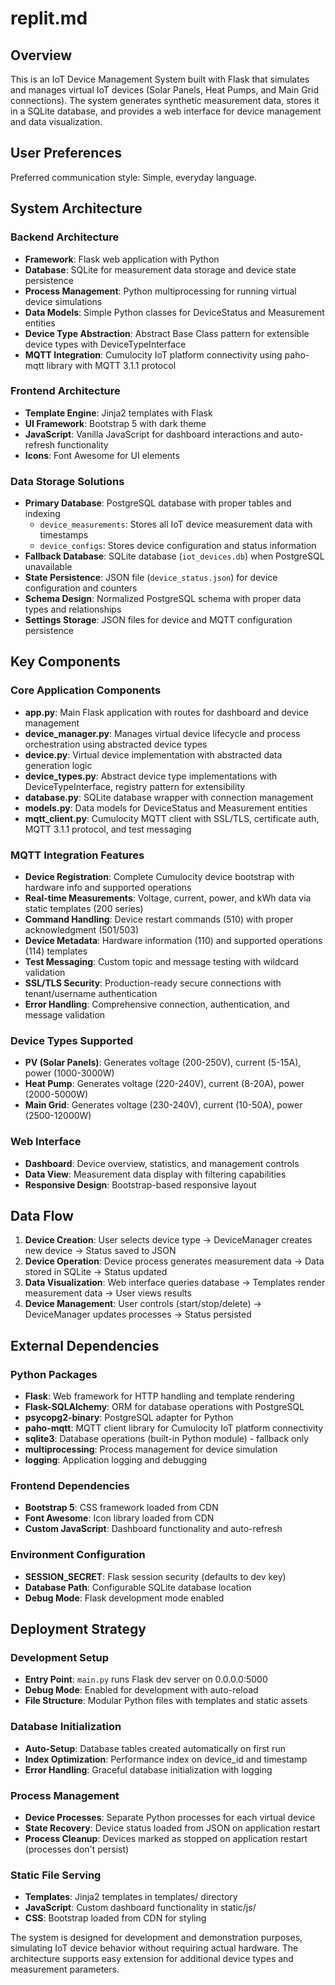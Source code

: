 # replit.md

## Overview

This is an IoT Device Management System built with Flask that simulates and manages virtual IoT devices (Solar Panels, Heat Pumps, and Main Grid connections). The system generates synthetic measurement data, stores it in a SQLite database, and provides a web interface for device management and data visualization.

## User Preferences

Preferred communication style: Simple, everyday language.

## System Architecture

### Backend Architecture
- **Framework**: Flask web application with Python
- **Database**: SQLite for measurement data storage and device state persistence
- **Process Management**: Python multiprocessing for running virtual device simulations
- **Data Models**: Simple Python classes for DeviceStatus and Measurement entities
- **Device Type Abstraction**: Abstract Base Class pattern for extensible device types with DeviceTypeInterface
- **MQTT Integration**: Cumulocity IoT platform connectivity using paho-mqtt library with MQTT 3.1.1 protocol

### Frontend Architecture
- **Template Engine**: Jinja2 templates with Flask
- **UI Framework**: Bootstrap 5 with dark theme
- **JavaScript**: Vanilla JavaScript for dashboard interactions and auto-refresh functionality
- **Icons**: Font Awesome for UI elements

### Data Storage Solutions
- **Primary Database**: PostgreSQL database with proper tables and indexing
  - `device_measurements`: Stores all IoT device measurement data with timestamps
  - `device_configs`: Stores device configuration and status information
- **Fallback Database**: SQLite database (`iot_devices.db`) when PostgreSQL unavailable
- **State Persistence**: JSON file (`device_status.json`) for device configuration and counters
- **Schema Design**: Normalized PostgreSQL schema with proper data types and relationships
- **Settings Storage**: JSON files for device and MQTT configuration persistence

## Key Components

### Core Application Components
- **app.py**: Main Flask application with routes for dashboard and device management
- **device_manager.py**: Manages virtual device lifecycle and process orchestration using abstracted device types
- **device.py**: Virtual device implementation with abstracted data generation logic
- **device_types.py**: Abstract device type implementations with DeviceTypeInterface, registry pattern for extensibility
- **database.py**: SQLite database wrapper with connection management
- **models.py**: Data models for DeviceStatus and Measurement entities
- **mqtt_client.py**: Cumulocity MQTT client with SSL/TLS, certificate auth, MQTT 3.1.1 protocol, and test messaging

### MQTT Integration Features
- **Device Registration**: Complete Cumulocity device bootstrap with hardware info and supported operations
- **Real-time Measurements**: Voltage, current, power, and kWh data via static templates (200 series)
- **Command Handling**: Device restart commands (510) with proper acknowledgment (501/503)
- **Device Metadata**: Hardware information (110) and supported operations (114) templates
- **Test Messaging**: Custom topic and message testing with wildcard validation
- **SSL/TLS Security**: Production-ready secure connections with tenant/username authentication
- **Error Handling**: Comprehensive connection, authentication, and message validation

### Device Types Supported
- **PV (Solar Panels)**: Generates voltage (200-250V), current (5-15A), power (1000-3000W)
- **Heat Pump**: Generates voltage (220-240V), current (8-20A), power (2000-5000W)
- **Main Grid**: Generates voltage (230-240V), current (10-50A), power (2500-12000W)

### Web Interface
- **Dashboard**: Device overview, statistics, and management controls
- **Data View**: Measurement data display with filtering capabilities
- **Responsive Design**: Bootstrap-based responsive layout

## Data Flow

1. **Device Creation**: User selects device type → DeviceManager creates new device → Status saved to JSON
2. **Device Operation**: Device process generates measurement data → Data stored in SQLite → Status updated
3. **Data Visualization**: Web interface queries database → Templates render measurement data → User views results
4. **Device Management**: User controls (start/stop/delete) → DeviceManager updates processes → Status persisted

## External Dependencies

### Python Packages
- **Flask**: Web framework for HTTP handling and template rendering
- **Flask-SQLAlchemy**: ORM for database operations with PostgreSQL
- **psycopg2-binary**: PostgreSQL adapter for Python
- **paho-mqtt**: MQTT client library for Cumulocity IoT platform connectivity
- **sqlite3**: Database operations (built-in Python module) - fallback only
- **multiprocessing**: Process management for device simulation
- **logging**: Application logging and debugging

### Frontend Dependencies
- **Bootstrap 5**: CSS framework loaded from CDN
- **Font Awesome**: Icon library loaded from CDN
- **Custom JavaScript**: Dashboard functionality and auto-refresh

### Environment Configuration
- **SESSION_SECRET**: Flask session security (defaults to dev key)
- **Database Path**: Configurable SQLite database location
- **Debug Mode**: Flask development mode enabled

## Deployment Strategy

### Development Setup
- **Entry Point**: `main.py` runs Flask dev server on 0.0.0.0:5000
- **Debug Mode**: Enabled for development with auto-reload
- **File Structure**: Modular Python files with templates and static assets

### Database Initialization
- **Auto-Setup**: Database tables created automatically on first run
- **Index Optimization**: Performance index on device_id and timestamp
- **Error Handling**: Graceful database initialization with logging

### Process Management
- **Device Processes**: Separate Python processes for each virtual device
- **State Recovery**: Device status loaded from JSON on application restart
- **Process Cleanup**: Devices marked as stopped on application restart (processes don't persist)

### Static File Serving
- **Templates**: Jinja2 templates in templates/ directory
- **JavaScript**: Custom dashboard functionality in static/js/
- **CSS**: Bootstrap loaded from CDN for styling

The system is designed for development and demonstration purposes, simulating IoT device behavior without requiring actual hardware. The architecture supports easy extension for additional device types and measurement parameters.